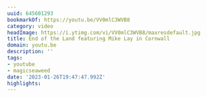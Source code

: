 ```yaml
---
uuid: 645601293
bookmarkOf: https://youtu.be/VV0mlC3WVB8
category: video
headImage: https://i.ytimg.com/vi/VV0mlC3WVB8/maxresdefault.jpg
title: End of the Land featuring Mike Lay in Cornwall
domain: youtu.be
description: ''
tags:
- youtube
- magicseaweed
date: '2023-01-26T19:47:47.992Z'
highlights:
---
```



